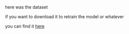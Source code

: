 here was the dataset

if you want to download it to retrain the model or whatever 

you can find it [here](http://yann.lecun.com/exdb/mnist/)
